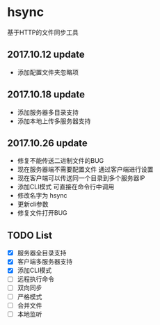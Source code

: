 # hsync
基于HTTP的文件同步工具

## 2017.10.12 update

- 添加配置文件夹忽略项

## 2017.10.18 update

- 添加服务器多目录支持
- 添加本地上传多服务器支持

## 2017.10.26 update

- 修复不能传送二进制文件的BUG
- 现在服务器端不需要配置文件 通过客户端进行设置
- 现在客户端可以传送同一个目录到多个服务器IP
- 添加CLI模式 可直接在命令行中调用
- 修改名字为 hsync
- 更新cli参数
- 修复文件打开BUG

## TODO List

- [x] 服务器全目录支持
- [x] 客户端多服务器支持
- [x] 添加CLI模式
- [ ] 远程执行命令
- [ ] 双向同步
- [ ] 严格模式
- [ ] 合并文件
- [ ] 本地监听
